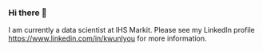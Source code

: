 ### Hi there 👋

I am currently a data scientist at IHS Markit.  Please see my LinkedIn profile https://www.linkedin.com/in/kwunlyou for more information.
